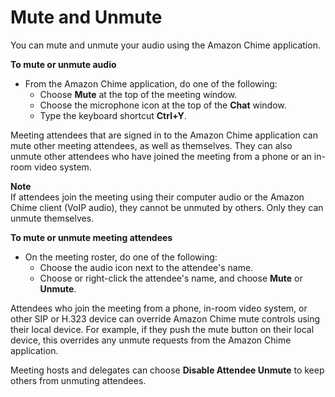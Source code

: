 # Mute and Unmute<a name="chime-mute"></a>

You can mute and unmute your audio using the Amazon Chime application\.

**To mute or unmute audio**
+ From the Amazon Chime application, do one of the following:
  + Choose **Mute** at the top of the meeting window\.
  + Choose the microphone icon at the top of the **Chat** window\.
  + Type the keyboard shortcut **Ctrl\+Y**\.

Meeting attendees that are signed in to the Amazon Chime application can mute other meeting attendees, as well as themselves\. They can also unmute other attendees who have joined the meeting from a phone or an in\-room video system\.

**Note**  
If attendees join the meeting using their computer audio or the Amazon Chime client \(VoIP audio\), they cannot be unmuted by others\. Only they can unmute themselves\.

**To mute or unmute meeting attendees**
+ On the meeting roster, do one of the following:
  + Choose the audio icon next to the attendee's name\.
  + Choose or right\-click the attendee's name, and choose **Mute** or **Unmute**\.

Attendees who join the meeting from a phone, in\-room video system, or other SIP or H\.323 device can override Amazon Chime mute controls using their local device\. For example, if they push the mute button on their local device, this overrides any unmute requests from the Amazon Chime application\. 

Meeting hosts and delegates can choose **Disable Attendee Unmute** to keep others from unmuting attendees\.
